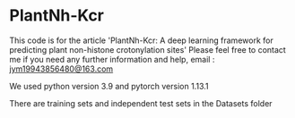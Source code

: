 # PlantNh-Kcr
This code is for the article 'PlantNh-Kcr: A deep learning framework for predicting plant non-histone crotonylation sites'
Please feel free to contact me if you need any further information and help, email : jym19943856480@163.com

We used python version 3.9 and pytorch version 1.13.1 

There are training sets and independent test sets in the Datasets folder
